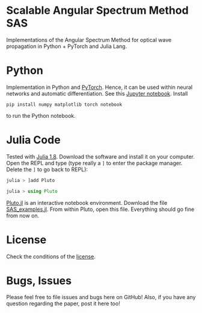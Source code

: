 # Scalable Angular Spectrum Method SAS
Implementations of the Angular Spectrum Method for optical wave propagation in Python + PyTorch and Julia Lang.

# Python
Implementation in Python and [PyTorch](https://pytorch.org/). Hence, it can be used within neural networks and automatic differentiation.
See this [Jupyter notebook](SAS_pytorch.ipynb).
Install
```
pip install numpy matplotlib torch notebook
```
to run the Python notebook.


# Julia Code
Tested with [Julia 1.8](https://julialang.org/downloads/). Download the software and install it on your computer. 
Open the REPL and type (type really a `]` to enter the package manager. Delete the `]` to go back to REPL):
```julia
julia > ]add Pluto

julia > using Pluto
```
[Pluto.jl](https://github.com/fonsp/Pluto.jl) is an interactive notebook environment.
Download the file [SAS_examples.jl](SAS_examples.jl). From within Pluto, open this file.
Everything should go fine from now on.

# License
Check the conditions of the [license](LICENSE).


# Bugs, Issues
Please feel free to file issues and bugs here on GitHub! Also, if you have any question regarding the paper, post it here too!
